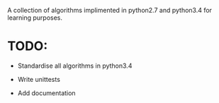 A collection of algorithms implimented in python2.7 and python3.4 for learning purposes.

# TODO:

- Standardise all algorithms in python3.4

- Write unittests

- Add documentation
